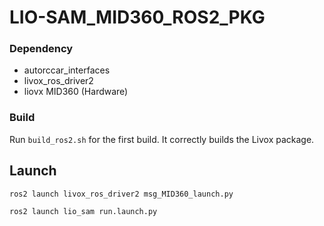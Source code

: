 # LIO-SAM_MID360_ROS2_PKG

### Dependency
 - autorccar_interfaces
 - livox_ros_driver2 
 - liovx MID360 (Hardware)

### Build
Run `build_ros2.sh` for the first build. It correctly builds the Livox package.


## Launch
```bash
ros2 launch livox_ros_driver2 msg_MID360_launch.py

ros2 launch lio_sam run.launch.py
